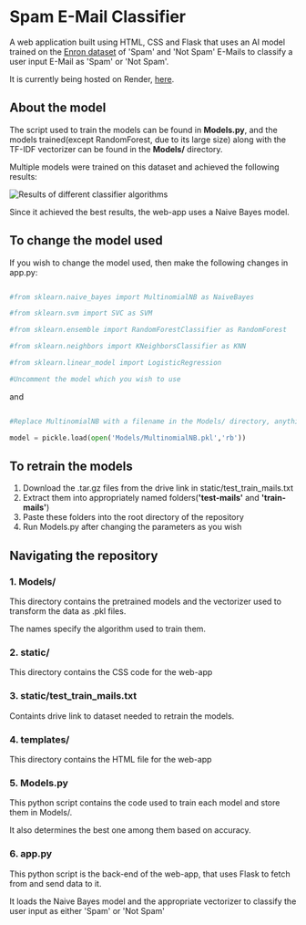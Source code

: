 
# Spam E-Mail Classifier

A web application built using HTML, CSS and Flask that uses an AI model trained on the [Enron dataset](http://nlp.cs.aueb.gr/software_and_datasets/Enron-Spam/index.html) of 'Spam' and 'Not Spam' E-Mails to classify a user input E-Mail as 'Spam' or 'Not Spam'.

It is currently being hosted on Render, [here](https://spam-email-classifier-qy4o.onrender.com).

  

## About the model

The script used to train the models can be found in **Models.py**, and the models trained(except RandomForest, due to its large size) along with the TF-IDF vectorizer can be found in the **Models/** directory.

Multiple models were trained on this dataset and achieved the following results:

  

![Results of different classifier algorithms](https://i.imgur.com/ei2IP4S.png)

  

Since it achieved the best results, the web-app uses a Naive Bayes model.

  

## To change the model used

If you wish to change the model used, then make the following changes in app.py:

  

```py

#from sklearn.naive_bayes import MultinomialNB as NaiveBayes

#from sklearn.svm import SVC as SVM

#from sklearn.ensemble import RandomForestClassifier as RandomForest

#from sklearn.neighbors import KNeighborsClassifier as KNN

#from sklearn.linear_model import LogisticRegression

#Uncomment the model which you wish to use

```

and

  

```py

#Replace MultinomialNB with a filename in the Models/ directory, anything except Vectorize

model = pickle.load(open('Models/MultinomialNB.pkl','rb'))

```

## To retrain the models

1. Download the .tar.gz files from the drive link in static/test_train_mails.txt
2. Extract them into appropriately named folders(**'test-mails'** and **'train-mails'**)
3. Paste these folders into the root directory of the repository
4. Run Models.py after changing the parameters as you wish

## Navigating the repository

### 1. Models/

This directory contains the pretrained models and the vectorizer used to transform the data as .pkl files.

The names specify the algorithm used to train them.

### 2. static/

This directory contains the CSS code for the web-app

### 3. static/test_train_mails.txt

Containts drive link to dataset needed to retrain the models.

### 4. templates/

This directory contains the HTML file for the web-app

### 5. Models.py

This python script contains the code used to train each model and store them in Models/.

It also determines the best one among them based on accuracy.

### 6. app.py

This python script is the back-end of the web-app, that uses Flask to fetch from and send data to it.

It loads the Naive Bayes model and the appropriate vectorizer to classify the user input as either 'Spam' or 'Not Spam'

